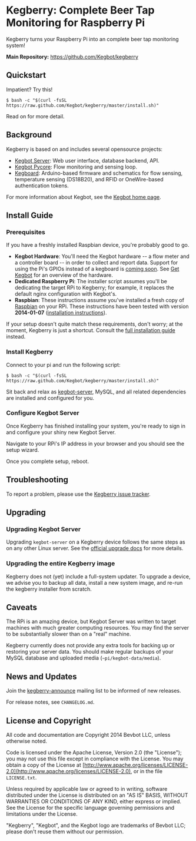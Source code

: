 # Kegberry: Complete Beer Tap Monitoring for Raspberry Pi

Kegberry turns your Raspberry Pi into an complete beer tap monitoring
system!

**Main Repository:** https://github.com/Kegbot/kegberry

## Quickstart

Impatient? Try this!

```
$ bash -c "$(curl -fsSL https://raw.github.com/Kegbot/kegberry/master/install.sh)"
```

Read on for more detail.


## Background

Kegberry is based on and includes several opensource projects:

* [Kegbot Server](https://github.com/Kegbot/kegbot-server): Web user interface,
  database backend, API.
* [Kegbot Pycore](https://github.com/Kegbot/kegbot-pycore): Flow monitoring
  and sensing loop.
* [Kegboard](https://github.com/Kegbot/kegboard): Arduino-based firmware and
  schematics for flow sensing, temperature sensing (DS18B20), and
  RFID or OneWire-based authentication tokens.

For more information about Kegbot, see the
[Kegbot home page](https://kegbot.org).

## Install Guide

### Prerequisites

If you have a freshly installed Raspbian device, you're probably
good to go.

* **Kegbot Hardware**: You'll need the Kegbot hardware -- a flow meter and a
  controller board -- in order to collect and report data.  Support for using
  the Pi's GPIOs instead of a kegboard is [coming soon](https://github.com/Kegbot/kegberry/issues/6).
  See [Get Kegbot](https://kegbot.org/get-kegbot) for an overview of the hardware.
* **Dedicated Raspberry Pi**: The installer script assumes you'll be dedicating
  the target RPi to Kegberry; for example, it replaces the default nginx
  configuration with Kegbot's.
* **Raspbian**: These instructions assume you've installed a fresh copy of
  [Raspbian](http://www.raspbian.org/) on your RPi.  These instructions have
  been tested with version **2014-01-07**
  ([installation instructions](http://elinux.org/RPi_Easy_SD_Card_Setup)).

If your setup doesn't quite match these requirements, don't worry; at
the moment, Kegberry is just a shortcut.  Consult the
[full installation guide](https://kegbot.org/docs/server/) instead.


### Install Kegberry

Connect to your pi and run the following script:

```
$ bash -c "$(curl -fsSL https://raw.github.com/Kegbot/kegberry/master/install.sh)"
```

Sit back and relax as [kegbot-server](https://github.com/Kegbot/kegbot-server),
MySQL, and all related dependencies are installed and configured for you.


### Configure Kegbot Server

Once Kegberry has finished installing your system, you're ready to sign in
and configure your shiny new Kegbot Server.

Navigate to your RPi's IP address in your browser and you should see the
setup wizard.

Once you complete setup, reboot.


## Troubleshooting

To report a problem, please use the
[Kegberry issue tracker](https://github.com/Kegbot/kegberry/issues).


## Upgrading

### Upgrading Kegbot Server

Upgrading `kegbot-server` on a Kegberry device follows the same steps as on
any other Linux server.  See the
[official upgrade docs](https://kegbot.org/docs/server/upgrade-kegbot/) for more
details.

### Upgrading the entire Kegberry image

Kegberry does not (yet) include a full-system updater.  To upgrade a device, we
advise you to backup all data, install a new system image, and re-run the
kegberry installer from scratch.


## Caveats

The RPi is an amazing device, but Kegbot Server was written to target machines
with much greater computing resources.  You may find the server to be
substantially slower than on a "real" machine.

Kegberry currently does not provide any extra tools for backing up or restoring
your server data.  You should make regular backups of your MySQL database and
uploaded media (`~pi/kegbot-data/media`).


## News and Updates

Join the [kegberry-announce](https://groups.google.com/forum/#!forum/kegberry-announce)
mailing list to be informed of new releases.

For release notes, see `CHANGELOG.md`.


## License and Copyright

All code and documentation are Copyright 2014 Bevbot LLC, unless
otherwise noted.

Code is licensed under the Apache License, Version 2.0 (the "License");
you may not use this file except in compliance with the License.
You may obtain a copy of the License at
[http://www.apache.org/licenses/LICENSE-2.0](http://www.apache.org/licenses/LICENSE-2.0),
or in the file `LICENSE.txt`.

Unless required by applicable law or agreed to in writing, software
distributed under the License is distributed on an "AS IS" BASIS,
WITHOUT WARRANTIES OR CONDITIONS OF ANY KIND, either express or implied.
See the License for the specific language governing permissions and
limitations under the License.

"Kegberry", "Kegbot", and the Kegbot logo are trademarks of Bevbot LLC;
please don't reuse them without our permission.

